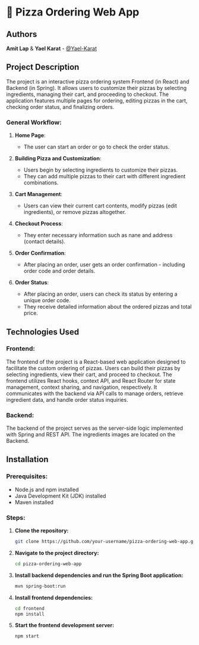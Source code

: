 # 🍕 Pizza Ordering Web App
## Authors
**Amit Lap** & **Yael Karat** - [@Yael-Karat](https://github.com/Yael-Karat)

## Project Description

The project is an interactive pizza ordering system Frontend (in React) and Backend (in Spring).
It allows users to customize their pizzas by selecting ingredients, managing their cart, and proceeding to checkout.
The application features multiple pages for ordering, editing pizzas in the cart, checking order status, and finalizing orders.

### General Workflow:
1. **Home Page**:
    - The user can start an order or go to check the order status.
   
2. **Building Pizza and Customization**:
    - Users begin by selecting ingredients to customize their pizzas.
    - They can add multiple pizzas to their cart with different ingredient combinations.

3. **Cart Management**:
    - Users can view their current cart contents, modify pizzas (edit ingredients), or remove pizzas altogether.

4. **Checkout Process**:
   - They enter necessary information such as nane and address (contact details).

5. **Order Confirmation**:
    - After placing an order, user gets an order confirmation - including order code and order details.

6. **Order Status**:
    - After placing an order, users can check its status by entering a unique order code.
    - They receive detailed information about the ordered pizzas and total price.

## Technologies Used

### Frontend:
The frontend of the project is a React-based web application designed to facilitate the custom ordering of pizzas. Users can build their pizzas by selecting ingredients, view their cart, and proceed to checkout. The frontend utilizes React hooks, context API, and React Router for state management, context sharing, and navigation, respectively. It communicates with the backend via API calls to manage orders, retrieve ingredient data, and handle order status inquiries.

### Backend:
The backend of the project serves as the server-side logic implemented with Spring and REST API.
The ingredients images are located on the Backend.

## Installation

### Prerequisites:
- Node.js and npm installed
- Java Development Kit (JDK) installed
- Maven installed

### Steps:
1. **Clone the repository:**
    ```bash
    git clone https://github.com/your-username/pizza-ordering-web-app.git
    ```

2. **Navigate to the project directory:**
    ```bash
    cd pizza-ordering-web-app
    ```
3. **Install backend dependencies and run the Spring Boot application:**
    ```bash
    mvn spring-boot:run
    ```   

4. **Install frontend dependencies:**
    ```bash
    cd frontend
    npm install
    ```

5. **Start the frontend development server:**
    ```bash
    npm start
